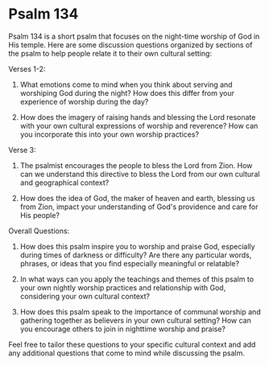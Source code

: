 # Psalm 134

Psalm 134 is a short psalm that focuses on the night-time worship of God in His temple. Here are some discussion questions organized by sections of the psalm to help people relate it to their own cultural setting:

Verses 1-2:
1. What emotions come to mind when you think about serving and worshiping God during the night? How does this differ from your experience of worship during the day?

2. How does the imagery of raising hands and blessing the Lord resonate with your own cultural expressions of worship and reverence? How can you incorporate this into your own worship practices?

Verse 3:
1. The psalmist encourages the people to bless the Lord from Zion. How can we understand this directive to bless the Lord from our own cultural and geographical context?

2. How does the idea of God, the maker of heaven and earth, blessing us from Zion, impact your understanding of God's providence and care for His people?

Overall Questions:

1. How does this psalm inspire you to worship and praise God, especially during times of darkness or difficulty? Are there any particular words, phrases, or ideas that you find especially meaningful or relatable?

2. In what ways can you apply the teachings and themes of this psalm to your own nightly worship practices and relationship with God, considering your own cultural context?

3. How does this psalm speak to the importance of communal worship and gathering together as believers in your own cultural setting? How can you encourage others to join in nighttime worship and praise?

Feel free to tailor these questions to your specific cultural context and add any additional questions that come to mind while discussing the psalm.